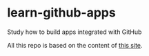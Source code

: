 # learn-github-apps
Study how to build apps integrated with GitHub

All this repo is based on the content of [this site](https://docs.github.com/en/developers).
